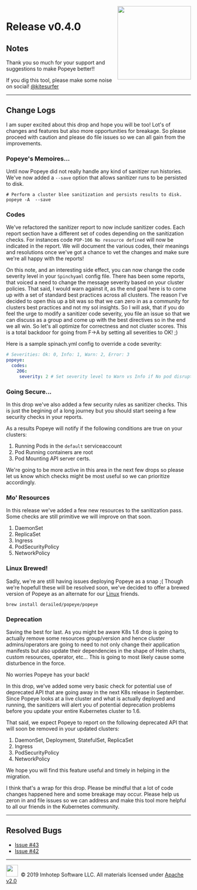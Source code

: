 <img src="https://raw.githubusercontent.com/derailed/popeye/master/assets/popeye.png" align="right" width="200" height="auto"/>

# Release v0.4.0

## Notes

Thank you so much for your support and suggestions to make Popeye better!!

If you dig this tool, please make some noise on social! [@kitesurfer](https://twitter.com/kitesurfer)

---

## Change Logs

I am super excited about this drop and hope you will be too! Lot's of changes and features but also more opportunities for
breakage. So please proceed with caution and please do file issues so we can all gain from the improvements.

### Popeye's Memoires...

Until now Popeye did not really handle any kind of sanitizer run histories. We've now added a `--save` option that allows
sanitizer runs to be persisted to disk.

```shell
# Perform a cluster blee sanitization and persists results to disk.
popeye -A  --save
```

### Codes

We've refactored the sanitizer report to now include sanitizer codes. Each report section have a different set of codes depending on the sanitization checks. For instances code `POP-106 No resource defined` will now be indicated in the report. We will document the various codes, their meanings and resolutions once we've got a chance to vet the changes and make sure we're all happy with the reports!

On this note, and an interesting side effect, you can now change the code severity level in your `Spinchyaml` config file. There has been some reports, that voiced a need to change the message severity based on your cluster policies. That said, I would warn against it, as the end goal here is to come up with a set of standard best practices across all clusters. The reason I've decided to open this up a bit was so that we can zero in as a community for clusters best practices and not my sol insights. So I will ask, that if you do feel the urge to modify a sanitizer code severity, you file an issue so that we can discuss as a group and come up with the best directives so in the end we all win.
So let's all optimize for correctness and not cluster scores. This is a total backdoor for going from F->A by setting all severities to OK! ;)

Here is a sample spinach.yml config to override a code severity:

```yaml
# Severities: Ok: 0, Info: 1, Warn: 2, Error: 3
popeye:
  codes:
    206:
     severity: 2 # Set severity level to Warn vs Info if No pod disruption budget is set.
```

### Going Secure...

In this drop we've also added a few security rules as sanitizer checks. This is just the begining of a long journey but you should start seeing a few security checks in your reports.

As a results Popeye will notify if the following conditions are true on your clusters:

1. Running Pods in the `default` serviceaccount
2. Pod Running containers are root
3. Pod Mounting API server certs.

We're going to be more active in this area in the next few drops so please let us know which checks might be most useful so we can prioritize accordingly.

### Mo' Resources

In this release we've added a few new resources to the sanitization pass. Some checks are still primitive we will improve on that soon.

1. DaemonSet
2. ReplicaSet
3. Ingress
4. PodSecurityPolicy
5. NetworkPolicy

### Linux Brewed!

Sadly, we're are still having issues deploying Popeye as a snap ;( Though we're hopefull these will be resolved soon, we've decided to offer a brewed version of Popeye as an alternate for our [Linux](https://docs.brew.sh/Homebrew-on-Linux) friends.

```shell
brew install derailed/popeye/popeye
```

### Deprecation

Saving the best for last. As you might be aware K8s 1.6 drop is going to actually remove some resources group/version and hence cluster admins/operators are going to need to not only change their application manifests but also update their dependencies in the shape of Helm charts, custom resources, operator, etc... This is going to most likely cause some disturbence in the force.

No worries Popeye has your back!

In this drop, we've added some very basic check for potential use of deprecated API that are going away in the next K8s release in September. Since Popeye looks at a live cluster and what is actually deployed and running, the sanitizers will alert you of potential deprecation problems before you update your entire Kubernetes cluster to 1.6.

That said, we expect Popeye to report on the following deprecated API that will soon be removed in your updated clusters:

1. DaemonSet, Deployment, StatefulSet, ReplicaSet
2. Ingress
3. PodSecurityPolicy
4. NetworkPolicy

We hope you will find this feature useful and timely in helping in the migration.

I think that's a wrap for this drop. Please be mindful that a lot of code changes happened here and some breakage may occur. Please help us zeron in and file issues so we can address and make this tool more helpful to all our friends in the Kubernetes community.

---

## Resolved Bugs

* [Issue #43](https://github.com/derailed/popeye/issues/43)
* [Issue #42](https://github.com/derailed/popeye/issues/42)

---

<img src="https://raw.githubusercontent.com/derailed/popeye/master/assets/imhotep_logo.png" width="32" height="auto"/>&nbsp; © 2019 Imhotep Software LLC. All materials licensed under [Apache v2.0](http://www.apache.org/licenses/LICENSE-2.0)
